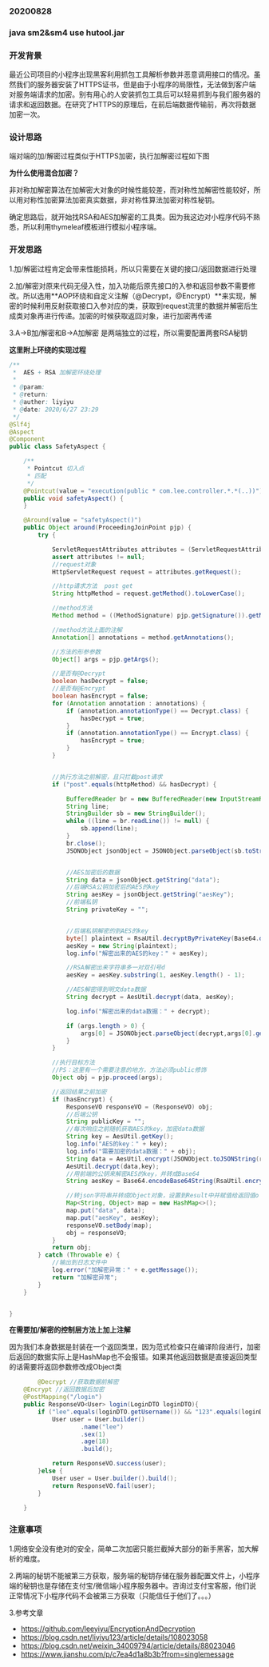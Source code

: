 
###  20200828
###  java sm2&sm4 use hutool.jar















### 开发背景

最近公司项目的小程序出现黑客利用抓包工具解析参数并恶意调用接口的情况。虽然我们的服务器安装了HTTPS证书，但是由于小程序的局限性，无法做到客户端对服务端请求的加密。别有用心的人安装抓包工具后可以轻易抓到与我们服务器的请求和返回数据。在研究了HTTPS的原理后，在前后端数据传输前，再次将数据加密一次。

### 设计思路

端对端的加/解密过程类似于HTTPS加密，执行加解密过程如下图

**为什么使用混合加密？**

非对称加解密算法在加解密大对象的时候性能较差，而对称性加解密性能较好，所以用对称性加密算法加密真实数据，非对称性算法加密对称性秘钥。

确定思路后，就开始找RSA和AES加解密的工具类。因为我这边对小程序代码不熟悉，所以利用thymeleaf模板进行模拟小程序端。



### 开发思路

1.加/解密过程肯定会带来性能损耗，所以只需要在关键的接口/返回数据进行处理

2.加/解密对原来代码无侵入性，加入功能后原先接口的入参和返回参数不需要修改。所以选用**AOP环绕和自定义注解（@Decrypt，@Encrypt）**来实现，解密的时候利用反射获取接口入参对应的类，获取到request流里的数据并解密后生成类对象再进行传递。加密的时候获取返回对象，进行加密再传递

3.A->B加/解密和B->A加解密 是两端独立的过程，所以需要配置两套RSA秘钥

**这里附上环绕的实现过程**

```java
/**
 *  AES + RSA 加解密环绕处理
 *
 * @param:
 * @return:
 * @auther: liyiyu
 * @date: 2020/6/27 23:29
 */
@Slf4j
@Aspect
@Component
public class SafetyAspect {

    /**
     * Pointcut 切入点
     * 匹配
     */
    @Pointcut(value = "execution(public * com.lee.controller.*.*(..))")
    public void safetyAspect() {
    }

    @Around(value = "safetyAspect()")
    public Object around(ProceedingJoinPoint pjp) {
        try {

            ServletRequestAttributes attributes = (ServletRequestAttributes) RequestContextHolder.getRequestAttributes();
            assert attributes != null;
            //request对象
            HttpServletRequest request = attributes.getRequest();

            //http请求方法  post get
            String httpMethod = request.getMethod().toLowerCase();

            //method方法
            Method method = ((MethodSignature) pjp.getSignature()).getMethod();

            //method方法上面的注解
            Annotation[] annotations = method.getAnnotations();

            //方法的形参参数
            Object[] args = pjp.getArgs();

            //是否有@Decrypt
            boolean hasDecrypt = false;
            //是否有@Encrypt
            boolean hasEncrypt = false;
            for (Annotation annotation : annotations) {
                if (annotation.annotationType() == Decrypt.class) {
                    hasDecrypt = true;
                }
                if (annotation.annotationType() == Encrypt.class) {
                    hasEncrypt = true;
                }
            }


            //执行方法之前解密，且只拦截post请求
            if ("post".equals(httpMethod) && hasDecrypt) {

                BufferedReader br = new BufferedReader(new InputStreamReader(request.getInputStream(), "UTF-8"));
                String line;
                StringBuilder sb = new StringBuilder();
                while ((line = br.readLine()) != null) {
                    sb.append(line);
                }
                br.close();
                JSONObject jsonObject = JSONObject.parseObject(sb.toString());


                //AES加密后的数据
                String data = jsonObject.getString("data");
                //后端RSA公钥加密后的AES的key
                String aesKey = jsonObject.getString("aesKey");
                //前端私钥
                String privateKey = "";


                //后端私钥解密的到AES的key
                byte[] plaintext = RsaUtil.decryptByPrivateKey(Base64.decodeBase64(aesKey), privateKey);
                aesKey = new String(plaintext);
                log.info("解密出来的AES的key：" + aesKey);

                //RSA解密出来字符串多一对双引号d
                aesKey = aesKey.substring(1, aesKey.length() - 1);

                //AES解密得到明文data数据
                String decrypt = AesUtil.decrypt(data, aesKey);

                log.info("解密出来的data数据：" + decrypt);

                if (args.length > 0) {
                    args[0] = JSONObject.parseObject(decrypt,args[0].getClass());
                }
            }

            //执行目标方法
            //PS：这里有一个需要注意的地方，方法必须public修饰
            Object obj = pjp.proceed(args);

            //返回结果之前加密
            if (hasEncrypt) {
                ResponseVO responseVO = (ResponseVO) obj;
                //后端公钥
                String publicKey = "";
                //每次响应之前随机获取AES的key，加密data数据
                String key = AesUtil.getKey();
                log.info("AES的key：" + key);
                log.info("需要加密的data数据：" + obj);
                String data = AesUtil.encrypt(JSONObject.toJSONString(responseVO.getBody()), key);
                AesUtil.decrypt(data,key);
                //用前端的公钥来解密AES的key，并转成Base64
                String aesKey = Base64.encodeBase64String(RsaUtil.encryptByPublicKey(key.getBytes(), publicKey));

                //转json字符串并转成Object对象，设置到Result中并赋值给返回值o
                Map<String, Object> map = new HashMap<>();
                map.put("data", data);
                map.put("aesKey", aesKey);
                responseVO.setBody(map);
                obj = responseVO;
            }
            return obj;
        } catch (Throwable e) {
            //输出到日志文件中
            log.error("加解密异常：" + e.getMessage());
            return "加解密异常";
        }
    }


}
```

**在需要加/解密的控制层方法上加上注解**

因为我们本身数据是封装在一个返回类里，因为范式检查只在编译阶段进行，加密后返回的数据实际上是HashMap也不会报错。如果其他返回数据是直接返回类型的话需要将返回参数修改成Object类

```java
		@Decrypt //获取数据前解密
    @Encrypt //返回数据后加密
    @PostMapping("/login")
    public ResponseVO<User> login(LoginDTO loginDTO){
        if ("lee".equals(loginDTO.getUsername()) && "123".equals(loginDTO.getPassword())){
            User user = User.builder()
                    .name("lee")
                    .sex(1)
                    .age(18)
                    .build();

            return ResponseVO.success(user);
        }else {
            User user = User.builder().build();
            return ResponseVO.fail(user);
        }

    }
```



### 注意事项

1.网络安全没有绝对的安全，简单二次加密只能拦截掉大部分的新手黑客，加大解析的难度。

2.两端的秘钥不能被第三方获取，服务端的秘钥存储在服务器配置文件上，小程序端的秘钥也是存储在支付宝/微信端小程序服务器中。咨询过支付宝客服，他们说正常情况下小程序代码不会被第三方获取（只能信任于他们了。。。）

3.参考文章
 * https://github.com/leeyiyu/EncryptionAndDecryption
 * https://blog.csdn.net/liyiyu123/article/details/108023058
 * https://blog.csdn.net/weixin_34009794/article/details/88023046
 * https://www.jianshu.com/p/c7ea4d1a8b3b?from=singlemessage


